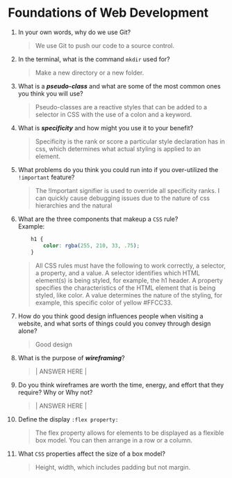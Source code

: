 # Foundations of Web Development
01. In your own words, why do we use Git?
    > We use Git to push our code to a source control. 

02. In the terminal, what is the command `mkdir` used for?
    > Make a new directory or a new folder.

03. What is a ***pseudo-class*** and what are some of the most common ones you think you will use?
    >Pseudo-classes are a reactive styles that can be added to a selector in CSS with the use of a colon and a keyword.

04. What is ***specificity*** and how might you use it to your benefit?
    > Specificity is the rank or score a particular style declaration has in css, which determines what actual styling is applied to an element.

05. What problems do you think you could run into if you over-utilized the `!important` feature?
    > The !Important signifier is used to override all specificity ranks. I can quickly cause debugging issues due to the nature of css hierarchies and the natural 

06. What are the three components that makeup a `CSS` rule? <br> Example:

    ```css
        h1 {
            color: rgba(255, 210, 33, .75);
        }
    ```

    >All CSS rules must have the following to work correctly, a selector, a property, and a value. A selector identifies which HTML element(s) is being styled, for example, the h1 header. A property specifies the characteristics of the HTML element that is being styled, like color. A value determines the nature of the styling, for example, this specific color of yellow #FFCC33. 


07. How do you think good design influences people when visiting a website, and what sorts of things could you convey through design alone?
    > Good design 

08. What is the purpose of ***wireframing***?
    > | ANSWER HERE |

09. Do you think wireframes are worth the time, energy, and effort that they require? Why or Why not?
    > | ANSWER HERE |

10. Define the display `:flex property:`
    >The flex property allows for elements to be displayed as a flexible box model. You can then arrange in a row or a column. 

11. What `CSS` properties affect the size of a box model?
    > Height, width, which includes padding but not margin.

